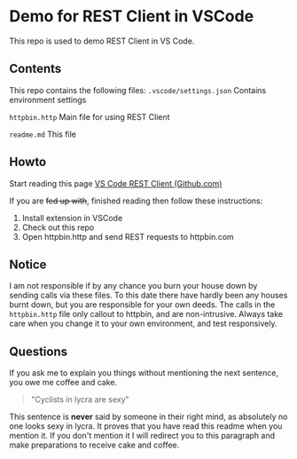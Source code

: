 # Demo for REST Client in VSCode

This repo is used to demo REST Client in VS Code.

## Contents
This repo contains the following files:
`.vscode/settings.json` Contains environment settings

`httpbin.http` Main file for using REST Client

`readme.md` This file

## Howto
Start reading this page [VS Code REST Client (Github.com)](https://github.com/Huachao/vscode-restclient#environment-variables)

If you are ~~fed up with~~, finished reading then follow these instructions:
1. Install extension in VSCode
2. Check out this repo
3. Open httpbin.http and send REST requests to httpbin.com

## Notice
I am not responsible if by any chance you burn your house down by sending calls via these files. To this date there have hardly been any houses burnt down, but you are responsible for your own deeds.
The calls in the `httpbin.http` file only callout to httpbin, and are non-intrusive. Always take care when you change it to your own environment, and test responsively.

## Questions
If you ask me to explain you things without mentioning the next sentence, you owe me coffee and cake.

> "Cyclists in lycra are sexy"

This sentence is **never** said by someone in their right mind, as absolutely no one looks sexy in lycra.
It proves that you have read this readme when you mention it.
If you don't mention it I will redirect you to this paragraph and make preparations to receive cake and coffee.
